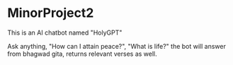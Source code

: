 # MinorProject2

This is an AI chatbot named "HolyGPT"

Ask anything,
"How can I attain peace?", "What is life?"
the bot will answer from bhagwad gita, returns relevant verses as well.
